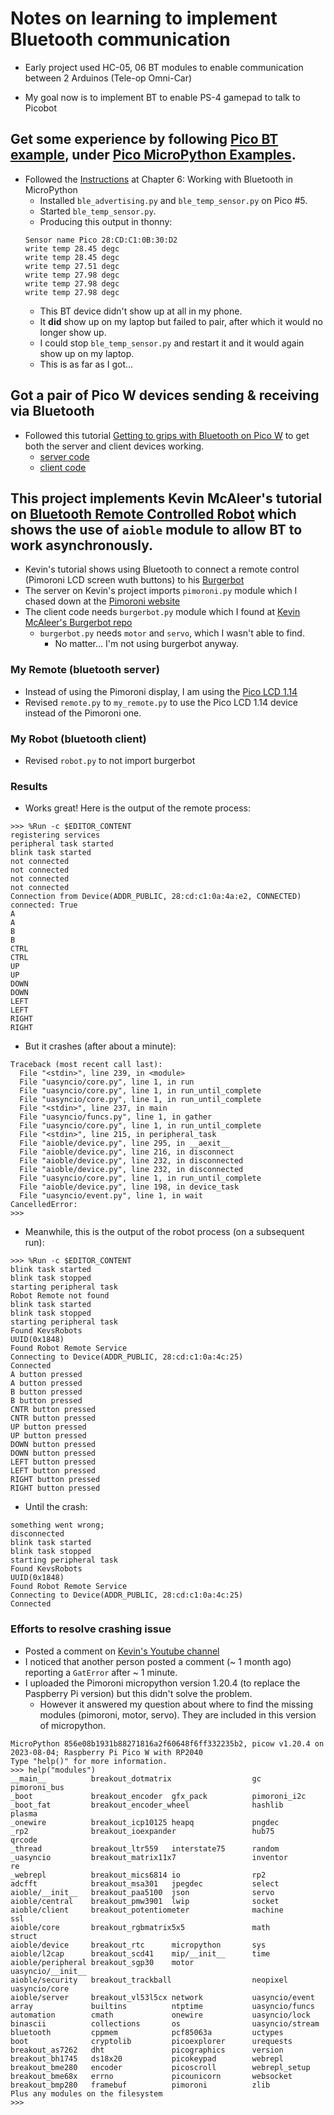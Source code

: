 # Notes on learning to implement Bluetooth communication

* Early project used HC-05, 06 BT modules to enable communication between 2 Arduinos (Tele-op Omni-Car)

* My goal now is to implement BT to enable PS-4 gamepad to talk to Picobot

## Get some experience by following [Pico BT example](https://github.com/raspberrypi/pico-micropython-examples/tree/master/bluetooth), under [Pico MicroPython Examples](https://github.com/raspberrypi/pico-micropython-examples/tree/master).
* Followed the [Instructions](https://datasheets.raspberrypi.com/picow/connecting-to-the-internet-with-pico-w.pdf) at Chapter 6: Working with Bluetooth in MicroPython
    * Installed `ble_advertising.py` and `ble_temp_sensor.py` on Pico #5.
    * Started `ble_temp_sensor.py`.
    * Producing this output in thonny:
    ```
    Sensor name Pico 28:CD:C1:0B:30:D2
    write temp 28.45 degc
    write temp 28.45 degc
    write temp 27.51 degc
    write temp 27.98 degc
    write temp 27.98 degc
    write temp 27.98 degc
    ```
    * This BT device didn't show up at all in my phone.
    * It **did** show up on my laptop but failed to pair, after which it would no longer show up.
    * I could stop `ble_temp_sensor.py` and restart it and it would again show up on my laptop.
    * This is as far as I got...

## Got a pair of Pico W devices sending & receiving via Bluetooth
* Followed this tutorial [Getting to grips with Bluetooth on Pico W](https://www.raspberrypi.com/news/getting-to-grips-with-bluetooth-on-pico-w/?unapproved=1593844&moderation-hash=c09434601e7bbf96b52f26fa1744316c#comment-1593844) to get both the server and client devices working.
    * [server code](https://github.com/raspberrypi/pico-micropython-examples/blob/master/bluetooth/picow_ble_temp_sensor.py)
    * [client code](https://github.com/raspberrypi/pico-micropython-examples/blob/master/bluetooth/picow_ble_temp_reader.py)

## This project implements Kevin McAleer's tutorial on [Bluetooth Remote Controlled Robot](https://www.kevsrobots.com/blog/bluetooth-remote.html) which shows the use of `aioble` module to allow BT to work asynchronously.
* Kevin's tutorial shows using Bluetooth to connect a remote control (Pimoroni LCD screen wuth buttons) to his [Burgerbot](https://github.com/kevinmcaleer/burgerbot)
* The server on Kevin's project imports  `pimoroni.py` module which I chased down at the [Pimoroni website](https://shop.pimoroni.com/products/motor-shim-for-pico?variant=39878468894803)
* The client code needs `burgerbot.py` module which I found at [Kevin McAleer's Burgerbot repo](https://github.com/kevinmcaleer/burgerbot)
    * `burgerbot.py` needs `motor` and `servo`, which I wasn't able to find.
        * No matter... I'm not using burgerbot anyway.

### My Remote (bluetooth server)
* Instead of using the Pimoroni display, I am using the [Pico LCD 1.14](https://www.waveshare.com/wiki/Pico-LCD-1.14#Download_Demo_codes)
* Revised `remote.py` to `my_remote.py` to use the Pico LCD 1.14 device instead of the Pimoroni one.

### My Robot (bluetooth client)
* Revised `robot.py` to not import burgerbot

### Results
* Works great! Here is the output of the remote process:

```
>>> %Run -c $EDITOR_CONTENT
registering services
peripheral task started
blink task started
not connected
not connected
not connected
not connected
Connection from Device(ADDR_PUBLIC, 28:cd:c1:0a:4a:e2, CONNECTED)
connected: True
A
A
B
B
CTRL
CTRL
UP
UP
DOWN
DOWN
LEFT
LEFT
RIGHT
RIGHT
```

* But it crashes (after about a minute):
```
Traceback (most recent call last):
  File "<stdin>", line 239, in <module>
  File "uasyncio/core.py", line 1, in run
  File "uasyncio/core.py", line 1, in run_until_complete
  File "uasyncio/core.py", line 1, in run_until_complete
  File "<stdin>", line 237, in main
  File "uasyncio/funcs.py", line 1, in gather
  File "uasyncio/core.py", line 1, in run_until_complete
  File "<stdin>", line 215, in peripheral_task
  File "aioble/device.py", line 295, in __aexit__
  File "aioble/device.py", line 216, in disconnect
  File "aioble/device.py", line 232, in disconnected
  File "aioble/device.py", line 232, in disconnected
  File "uasyncio/core.py", line 1, in run_until_complete
  File "aioble/device.py", line 198, in device_task
  File "uasyncio/event.py", line 1, in wait
CancelledError: 
>>> 
```
* Meanwhile, this is the output of the robot process (on a subsequent run):
```
>>> %Run -c $EDITOR_CONTENT
blink task started
blink task stopped
starting peripheral task
Robot Remote not found
blink task started
blink task stopped
starting peripheral task
Found KevsRobots
UUID(0x1848)
Found Robot Remote Service
Connecting to Device(ADDR_PUBLIC, 28:cd:c1:0a:4c:25)
Connected
A button pressed
A button pressed
B button pressed
B button pressed
CNTR button pressed
CNTR button pressed
UP button pressed
UP button pressed
DOWN button pressed
DOWN button pressed
LEFT button pressed
LEFT button pressed
RIGHT button pressed
RIGHT button pressed
```

* Until the crash:
```
something went wrong; 
disconnected
blink task started
blink task stopped
starting peripheral task
Found KevsRobots
UUID(0x1848)
Found Robot Remote Service
Connecting to Device(ADDR_PUBLIC, 28:cd:c1:0a:4c:25)
Connected
```

### Efforts to resolve crashing issue
* Posted a comment on [Kevin's Youtube channel](https://www.youtube.com/watch?v=-0wCtKz1l78)
* I noticed that another person posted a comment (~ 1 month ago) reporting a `GatError` after ~ 1 minute.
* I uploaded the Pimoroni micropython version 1.20.4 (to replace the Paspberry Pi version) but this didn't solve the problem.
    * However it answered my question about where to find the missing modules (pimoroni, motor, servo). They are included in this version of micropython.
```
MicroPython 856e08b1931b88271816a2f60648f6ff332235b2, picow v1.20.4 on 2023-08-04; Raspberry Pi Pico W with RP2040
Type "help()" for more information.
>>> help("modules")
__main__          breakout_dotmatrix                  gc                pimoroni_bus
_boot             breakout_encoder  gfx_pack          pimoroni_i2c
_boot_fat         breakout_encoder_wheel              hashlib           plasma
_onewire          breakout_icp10125 heapq             pngdec
_rp2              breakout_ioexpander                 hub75             qrcode
_thread           breakout_ltr559   interstate75      random
_uasyncio         breakout_matrix11x7                 inventor          re
_webrepl          breakout_mics6814 io                rp2
adcfft            breakout_msa301   jpegdec           select
aioble/__init__   breakout_paa5100  json              servo
aioble/central    breakout_pmw3901  lwip              socket
aioble/client     breakout_potentiometer              machine           ssl
aioble/core       breakout_rgbmatrix5x5               math              struct
aioble/device     breakout_rtc      micropython       sys
aioble/l2cap      breakout_scd41    mip/__init__      time
aioble/peripheral breakout_sgp30    motor             uasyncio/__init__
aioble/security   breakout_trackball                  neopixel          uasyncio/core
aioble/server     breakout_vl53l5cx network           uasyncio/event
array             builtins          ntptime           uasyncio/funcs
automation        cmath             onewire           uasyncio/lock
binascii          collections       os                uasyncio/stream
bluetooth         cppmem            pcf85063a         uctypes
boot              cryptolib         picoexplorer      urequests
breakout_as7262   dht               picographics      version
breakout_bh1745   ds18x20           picokeypad        webrepl
breakout_bme280   encoder           picoscroll        webrepl_setup
breakout_bme68x   errno             picounicorn       websocket
breakout_bmp280   framebuf          pimoroni          zlib
Plus any modules on the filesystem
>>> 
```
